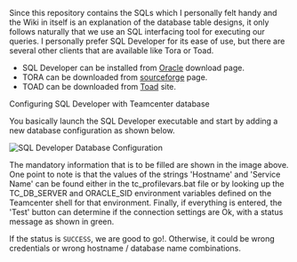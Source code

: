 Since this repository contains the SQLs which I personally felt handy and the Wiki in itself is an explanation of the database table designs, it only follows naturally that we use an SQL interfacing tool for executing our queries. I personally prefer SQL Developer for its ease of use, but there are several other clients that are available like Tora or Toad. 

* SQL Developer can be installed from [Oracle](https://www.oracle.com/technetwork/developer-tools/sql-developer/downloads/index.html) download page.
* TORA can be downloaded from [sourceforge](https://sourceforge.net/projects/tora/) page.
* TOAD can be downloaded from [Toad](http://www.toadworld.com/downloads) site.

Configuring SQL Developer with Teamcenter database

You basically launch the SQL Developer executable and start by adding a new database configuration as shown below.

![SQL Developer Database Configuration](https://i.imgur.com/W4I99Sp.png)

The mandatory information that is to be filled are shown in the image above. One point to note is that the values of the strings 'Hostname' and 'Service Name' can be found either in the tc_profilevars.bat file or by looking up the TC_DB_SERVER and ORACLE_SID environment variables defined on the Teamcenter shell for that environment. Finally, if everything is entered, the 'Test' button can determine if the connection settings are Ok, with a status message as shown in green.

If the status is `SUCCESS`, we are good to go!. Otherwise, it could be wrong credentials or wrong hostname / database name combinations.